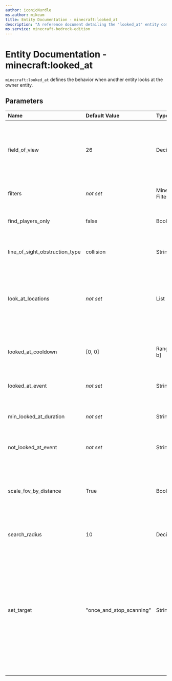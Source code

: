 ```yaml
---
author: iconicNurdle
ms.author: mikeam
title: Entity Documentation - minecraft:looked_at
description: "A reference document detailing the 'looked_at' entity component"
ms.service: minecraft-bedrock-edition
---
```


# Entity Documentation - minecraft:looked_at

`minecraft:looked_at` defines the behavior when another entity looks at the owner entity.

## Parameters

|Name |Default Value  |Type  |Description  |
|:----------|:----------|:----------|:----------|
| field_of_view | 26 | Decimal | Defines, in degrees, the width of the field of view for entities looking at the owner entity. If `"scale_fov_by_distance"` is set to `true`, then this value corresponds to the field of view at a distance of one block between the entities. |
| filters | *not set*| Minecraft Filter | Defines which entities are considered when searching for entities looking at the owner entity. |
| find_players_only | false | Boolean | Limits the search to only the nearest Player that meets the specified "filters" rather than all nearby entities. |
| line_of_sight_obstruction_type | collision | String | Defines the type of block shape used to check for line of sight obstructions. Valid values: "outline", "collision", "collision_for_camera". |
|look_at_locations | *not set* | List | A list of locations on the owner entity towards which line of sight checks are performed. At least one location must be unobstructed for the entity to be considered as looked at. Valid values: "head", "body", "feet". |
| looked_at_cooldown| [0, 0]| Range [a, b] | Specifies the range for the random number of seconds that must pass before the owner entity can check again for entities looking at it, after detecting an entity looking at it. |
| looked_at_event | *not set* | String | Defines the event to trigger when an entity is detected looking at the owner entity. |
| min_looked_at_duration | *not set* | String | Defines the minimum, continuous time the owner entity has to be looked at before being considered as such. Defaults to 0 if not explicitly specified. |
| not_looked_at_event | *not set* | String | Defines the event to trigger when no entity is found looking at the owner entity. |
| scale_fov_by_distance | True | Boolean | When true, the field of view narrows as the distance between the owner entity and the entity looking at it increases. This ensures that the width of the view cone remains somewhat constant towards the owner entity position, regardless of distance. |
| search_radius | 10| Decimal | Maximum distance the owner entity will search for entities looking at it. |
| set_target | "once_and_stop_scanning" | String | Defines if and how the owner entity will set entities that are looking at it as its combat targets. <br>Valid values: <br>"never", looking entities are never set as targets, but events are emitted. <br>"once_and_stop_scanning", the first detected looking entity is set as target. Scanning and event emission is suspended if and until the owner entity has a target. <br> "once_and_keep_scanning", the first detected looking entity is set as target. Scanning and event emission continues. |


